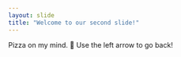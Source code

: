 ```yaml
---
layout: slide
title: "Welcome to our second slide!"
---
```

Pizza on my mind. 🍕
Use the left arrow to go back!